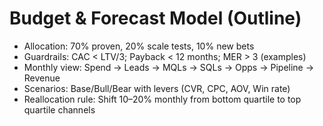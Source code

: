 # Budget & Forecast Model (Outline)

- Allocation: 70% proven, 20% scale tests, 10% new bets
- Guardrails: CAC < LTV/3; Payback < 12 months; MER > 3 (examples)
- Monthly view: Spend → Leads → MQLs → SQLs → Opps → Pipeline → Revenue
- Scenarios: Base/Bull/Bear with levers (CVR, CPC, AOV, Win rate)
- Reallocation rule: Shift 10–20% monthly from bottom quartile to top quartile channels